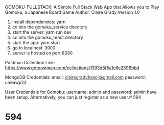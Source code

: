 GOMOKU-FULLSTACK: A Simple Full Stack Web App that Allows you to Play Gomoku, a Japanese Board Game
Author: Claire Grady
Version 1.0

1. install dependencies: yarn
2. cd into the gomoku_service directory
3. start the server: yarn run dev
4. cd into the gomoku_react directory
5. start the app: yarn start
6. go to localhost: 3000
7. server is hosted on port 8080

Postman Collection Link: https://www.getpostman.com/collections/1393d5f5a1c6e2396bbd

MongoDB Credentials: email: clairegradyhanoi@gmail.com password: uneawp22

User Credentials for Gomoku: username: admin and password: admin have been setup. Alternatively, you can just register as a new user.# 594
# 594
